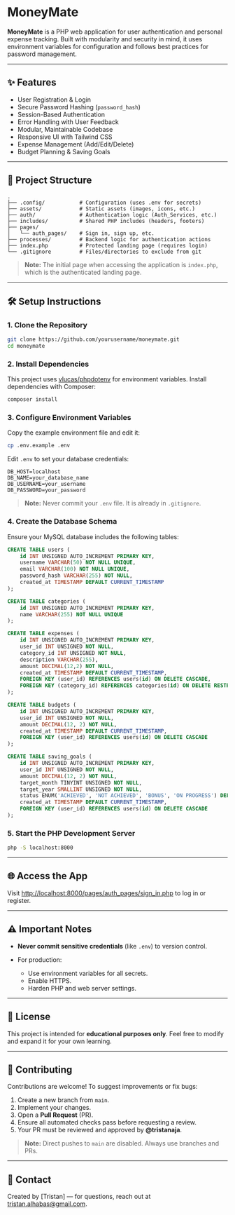 # MoneyMate

**MoneyMate** is a PHP web application for user authentication and personal expense tracking. Built with modularity and security in mind, it uses environment variables for configuration and follows best practices for password management.

---

## ✨ Features

- User Registration & Login
- Secure Password Hashing (`password_hash`)
- Session-Based Authentication
- Error Handling with User Feedback
- Modular, Maintainable Codebase
- Responsive UI with Tailwind CSS
- Expense Management (Add/Edit/Delete)
- Budget Planning & Saving Goals

---

## 📁 Project Structure

```
.
├── .config/           # Configuration (uses .env for secrets)
├── assets/            # Static assets (images, icons, etc.)
├── auth/              # Authentication logic (Auth_Services, etc.)
├── includes/          # Shared PHP includes (headers, footers)
├── pages/
│   └── auth_pages/    # Sign in, sign up, etc.
├── processes/         # Backend logic for authentication actions
├── index.php          # Protected landing page (requires login)
└── .gitignore         # Files/directories to exclude from git
```

> **Note:** The initial page when accessing the application is `index.php`, which is the authenticated landing page.

---

## 🛠️ Setup Instructions

### 1. Clone the Repository

```bash
git clone https://github.com/yourusername/moneymate.git
cd moneymate
```

### 2. Install Dependencies

This project uses [vlucas/phpdotenv](https://github.com/vlucas/phpdotenv) for environment variables. Install dependencies with Composer:

```bash
composer install
```

### 3. Configure Environment Variables

Copy the example environment file and edit it:

```bash
cp .env.example .env
```

Edit `.env` to set your database credentials:

```
DB_HOST=localhost
DB_NAME=your_database_name
DB_USERNAME=your_username
DB_PASSWORD=your_password
```

> **Note:** Never commit your `.env` file. It is already in `.gitignore`.

### 4. Create the Database Schema

Ensure your MySQL database includes the following tables:

```sql
CREATE TABLE users (
    id INT UNSIGNED AUTO_INCREMENT PRIMARY KEY,
    username VARCHAR(50) NOT NULL UNIQUE,
    email VARCHAR(100) NOT NULL UNIQUE,
    password_hash VARCHAR(255) NOT NULL,
    created_at TIMESTAMP DEFAULT CURRENT_TIMESTAMP
);

CREATE TABLE categories (
    id INT UNSIGNED AUTO_INCREMENT PRIMARY KEY,
    name VARCHAR(255) NOT NULL UNIQUE
);

CREATE TABLE expenses (
    id INT UNSIGNED AUTO_INCREMENT PRIMARY KEY,
    user_id INT UNSIGNED NOT NULL,
    category_id INT UNSIGNED NOT NULL,
    description VARCHAR(255),
    amount DECIMAL(12,2) NOT NULL,
    created_at TIMESTAMP DEFAULT CURRENT_TIMESTAMP,
    FOREIGN KEY (user_id) REFERENCES users(id) ON DELETE CASCADE,
    FOREIGN KEY (category_id) REFERENCES categories(id) ON DELETE RESTRICT
);

CREATE TABLE budgets (
    id INT UNSIGNED AUTO_INCREMENT PRIMARY KEY,
    user_id INT UNSIGNED NOT NULL,
    amount DECIMAL(12, 2) NOT NULL,
    created_at TIMESTAMP DEFAULT CURRENT_TIMESTAMP,
    FOREIGN KEY (user_id) REFERENCES users(id) ON DELETE CASCADE
);

CREATE TABLE saving_goals (
    id INT UNSIGNED AUTO_INCREMENT PRIMARY KEY,
    user_id INT UNSIGNED NOT NULL,
    amount DECIMAL(12, 2) NOT NULL,
    target_month TINYINT UNSIGNED NOT NULL,
    target_year SMALLINT UNSIGNED NOT NULL,
    status ENUM('ACHIEVED', 'NOT ACHIEVED', 'BONUS', 'ON PROGRESS') DEFAULT 'NOT ACHIEVED',
    created_at TIMESTAMP DEFAULT CURRENT_TIMESTAMP,
    FOREIGN KEY (user_id) REFERENCES users(id) ON DELETE CASCADE
);
```

### 5. Start the PHP Development Server

```bash
php -S localhost:8000
```

---

## 🌐 Access the App

Visit [http://localhost:8000/pages/auth_pages/sign_in.php](http://localhost:8000/path-to-index.php) to log in or register.

---

## ⚠️ Important Notes

- **Never commit sensitive credentials** (like `.env`) to version control.
- For production:

  - Use environment variables for all secrets.
  - Enable HTTPS.
  - Harden PHP and web server settings.

---

## 📜 License

This project is intended for **educational purposes only**. Feel free to modify and expand it for your own learning.

---

## 🙌 Contributing

Contributions are welcome! To suggest improvements or fix bugs:

1. Create a new branch from `main`.
2. Implement your changes.
3. Open a **Pull Request** (PR).
4. Ensure all automated checks pass before requesting a review.
5. Your PR must be reviewed and approved by **@tristanaja**.

> **Note:** Direct pushes to `main` are disabled. Always use branches and PRs.

---

## 📧 Contact

Created by \[Tristan] — for questions, reach out at [tristan.alhabas@gmail.com](mailto:tristan.alhabas@gmail.com).
